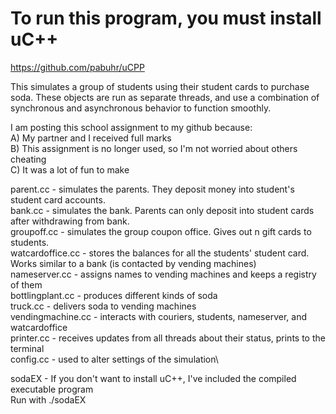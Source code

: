 # To run this program, you must install uC++
https://github.com/pabuhr/uCPP

This simulates a group of students using their student cards to purchase soda.
These objects are run as separate threads, and use a combination of synchronous and asynchronous behavior to function smoothly.

I am posting this school assignment to my github because:\
A) My partner and I received full marks\
B) This assignment is no longer used, so I'm not worried about others cheating\
C) It was a lot of fun to make

parent.cc - simulates the parents. They deposit money into student's student card accounts.\
bank.cc - simulates the bank. Parents can only deposit into student cards after withdrawing from bank.\
groupoff.cc - simulates the group coupon office. Gives out n gift cards to students.\
watcardoffice.cc - stores the balances for all the students' student card. Works similar to a bank (is contacted by vending machines)\
nameserver.cc - assigns names to vending machines and keeps a registry of them\
bottlingplant.cc - produces different kinds of soda\
truck.cc - delivers soda to vending machines\
vendingmachine.cc - interacts with couriers, students, nameserver, and watcardoffice\
printer.cc - receives updates from all threads about their status, prints to the terminal\
config.cc - used to alter settings of the simulation\

sodaEX - If you don't want to install uC++, I've included the compiled executable program\
Run with ./sodaEX

